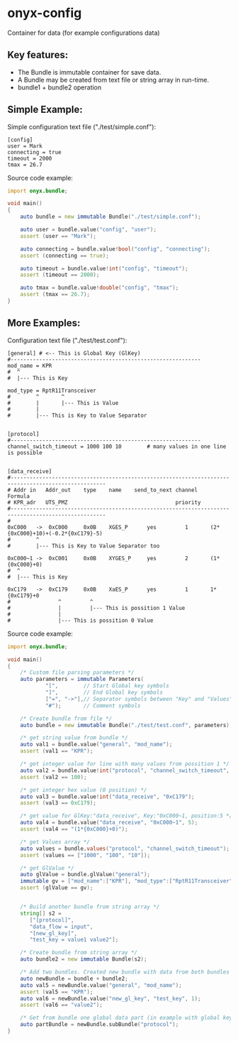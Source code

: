 # onyx-config

Container for data (for example configurations data)


## Key features:
 - The Bundle is immutable container for save data.
 - A Bundle may be created from text file or string array in run-time.
 - bundle1 + bundle2 operation


## Simple Example:

Simple configuration text file ("./test/simple.conf"):

    [config]
    user = Mark
    connecting = true
    timeout = 2000
    tmax = 26.7

Source code example:

```D
import onyx.bundle;

void main()
{
    auto bundle = new immutable Bundle("./test/simple.conf");

    auto user = bundle.value("config", "user");
    assert (user == "Mark");

    auto connecting = bundle.value!bool("config", "connecting");
    assert (connecting == true);

    auto timeout = bundle.value!int("config", "timeout");
    assert (timeout == 2000);

    auto tmax = bundle.value!double("config", "tmax");
    assert (tmax == 26.7);
}
```


## More Examples:

Configuration text file ("./test/test.conf"):

    [general] # <-- This is Global Key (GlKey)
    #------------------------------------------------------------
    mod_name = KPR
    #  ^
    #  |--- This is Key

    mod_type = RptR11Transceiver
    #        ^       ^
    #        |       |--- This is Value
    #        |
    #        |--- This is Key to Value Separator


    [protocol]
    #------------------------------------------------------------
    channel_switch_timeout = 1000 100 10        # many values in one line is possible


    [data_receive]
    #----------------------------------------------------------------------------------------------------
    # Addr in   Addr_out    type    name    send_to_next channel    Formula
    # KPR_adr  	UTS_PMZ                                  priority
    #----------------------------------------------------------------------------------------------------
    #
    0xC000   ->  0xC000     0x0B    XGES_Р      yes         1       (2*{0xC000}+10)+(-0.2*{0xC179}-5)
    #        ^
    #        |--- This is Key to Value Separator too

    0xC000~1 ->  0xC001     0x0B    XYGES_Р     yes         2       (1*{0xC000}+0)
    #  ^
    #  |--- This is Key

    0xC179   ->  0xC179     0x0B    XaES_Р      yes         1       1*{0xC179}+0
    #               ^         ^
    #               |         |--- This is possition 1 Value
    #               |
    #               |--- This is possition 0 Value



Source code example:

```D
import onyx.bundle;

void main()
{
    /* Custom file parsing parameters */
    auto parameters = immutable Parameters(
            "[",        // Start Global key symbols
            "]",        // End Global key symbols
            ["=", "->"],// Separator symbols between "Key" and "Values"
            "#");       // Comment symbols

    /* Create bundle from file */
    auto bundle = new immutable Bundle("./test/test.conf", parameters);

    /* get string value from bundle */
    auto val1 = bundle.value("general", "mod_name");
    assert (val1 == "KPR");

    /* get integer value for line with many values from possition 1 */
    auto val2 = bundle.value!int("protocol", "channel_switch_timeout", 1);
    assert (val2 == 100);

    /* get integer hex value (0 position) */
    auto val3 = bundle.value!int("data_receive", "0xC179");
    assert (val3 == 0xC179);

    /* get value for GlKey:"data_receive", Key:"0xC000~1, position:5 */
    auto val4 = bundle.value("data_receive", "0xC000~1", 5);
    assert (val4 == "(1*{0xC000}+0)");

    /* get Values array */
    auto values = bundle.values("protocol", "channel_switch_timeout");
    assert (values == ["1000", "100", "10"]);

    /* get GlValue */
    auto glValue = bundle.glValue("general");
    immutable gv = ["mod_name":["KPR"], "mod_type":["RptR11Transceiver"]];
    assert (glValue == gv);


    /* Build another bundle from string array */
    string[] s2 =
       ["[protocol]",
       "data_flow = input",
       "[new_gl_key]",
       "test_key = value1 value2"];

    /* Create bundle from string array */
    auto bundle2 = new immutable Bundle(s2);

    /* Add two bundles. Created new bundle with data from both bundles */
    auto newBundle = bundle + bundle2;
    auto val5 = newBundle.value("general", "mod_name");
    assert (val5 == "KPR");
    auto val6 = newBundle.value("new_gl_key", "test_key", 1);
    assert (val6 == "value2");

    /* Get from bundle one global data part (in example with global key: "protocol") */
    auto partBundle = newBundle.subBundle("protocol");
}
```
